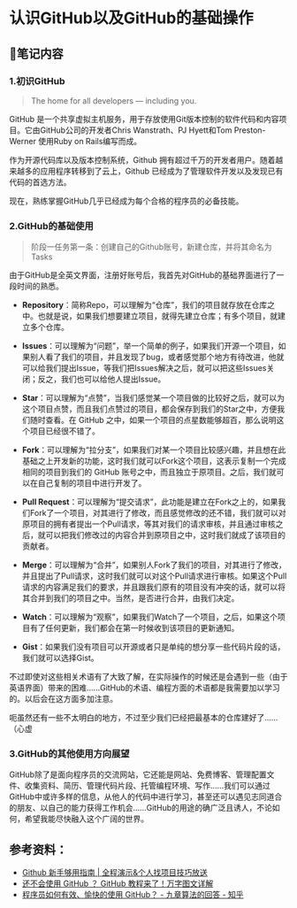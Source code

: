 # 认识GitHub以及GitHub的基础操作
## 📖笔记内容
### 1.初识GitHub
>The home for all developers — including you.

GitHub 是一个共享虚拟主机服务，用于存放使用Git版本控制的软件代码和内容项目。它由GitHub公司的开发者Chris Wanstrath、PJ Hyett和Tom Preston-Werner 使用Ruby on Rails编写而成。

作为开源代码库以及版本控制系统，Github 拥有超过千万的开发者用户。随着越来越多的应用程序转移到了云上，Github 已经成为了管理软件开发以及发现已有代码的首选方法。

现在，熟练掌握GitHub几乎已经成为每个合格的程序员的必备技能。

### 2.GitHub的基础使用
>阶段一任务第一条：创建自己的Github账号，新建仓库，并将其命名为Tasks

由于GitHub是全英文界面，注册好账号后，我首先对GitHub的基础界面进行了一段时间的熟悉。

- **Repository**：简称Repo，可以理解为“仓库”，我们的项目就存放在仓库之中。也就是说，如果我们想要建立项目，就得先建立仓库；有多个项目，就建立多个仓库。

- **Issues**：可以理解为“问题”，举一个简单的例子，如果我们开源一个项目，如果别人看了我们的项目，并且发现了bug，或者感觉那个地方有待改进，他就可以给我们提出Issue，等我们把Issues解决之后，就可以把这些Issues关闭；反之，我们也可以给他人提出Issue。

- **Star**：可以理解为“点赞”，当我们感觉某一个项目做的比较好之后，就可以为这个项目点赞，而且我们点赞过的项目，都会保存到我们的Star之中，方便我们随时查看。在 GitHub 之中，如果一个项目的点星数能够超百，那么说明这个项目已经很不错了。

- **Fork**：可以理解为“拉分支”，如果我们对某一个项目比较感兴趣，并且想在此基础之上开发新的功能，这时我们就可以Fork这个项目，这表示复制一个完成相同的项目到我们的 GitHub 账号之中，而且独立于原项目。之后，我们就可以在自己复制的项目中进行开发了。

- **Pull Request**：可以理解为“提交请求”，此功能是建立在Fork之上的，如果我们Fork了一个项目，对其进行了修改，而且感觉修改的还不错，我们就可以对原项目的拥有者提出一个Pull请求，等其对我们的请求审核，并且通过审核之后，就可以把我们修改过的内容合并到原项目之中，这时我们就成了该项目的贡献者。

- **Merge**：可以理解为“合并”，如果别人Fork了我们的项目，对其进行了修改，并且提出了Pull请求，这时我们就可以对这个Pull请求进行审核。如果这个Pull请求的内容满足我们的要求，并且跟我们原有的项目没有冲突的话，就可以将其合并到我们的项目之中。当然，是否进行合并，由我们决定。

- **Watch**：可以理解为“观察”，如果我们Watch了一个项目，之后，如果这个项目有了任何更新，我们都会在第一时候收到该项目的更新通知。

- **Gist**：如果我们没有项目可以开源或者只是单纯的想分享一些代码片段的话，我们就可以选择Gist。

不过即使对这些相关术语有了大致了解，在实际操作的时候还是会遇到一些（由于英语界面）带来的困难……GitHub的术语、编程方面的术语都是我需要加以学习的。以后会在这方面多加注意。

呃虽然还有一些不太明白的地方，不过至少我们已经把最基本的仓库建好了……（心虚

### 3.GitHub的其他使用方向展望

GitHub除了是面向程序员的交流网站，它还能是网站、免费博客、管理配置文件、收集资料、简历、管理代码片段、托管编程环境、写作……我们可以通过GitHub中或许多样的信息，从他人的代码中进行学习，甚至还可以遇见志同道合的朋友、以自己的能力获得工作机会……GitHub的用途的确广泛且诱人，不论如何，希望我能尽快融入这个广阔的世界。

## 参考资料：
- [Github 新手够用指南 | 全程演示&个人找项目技巧放送](https://www.bilibili.com/video/BV1e541137Tc/)
- [还不会使用 GitHub ？ GitHub 教程来了！万字图文详解](https://zhuanlan.zhihu.com/p/369486197)
- [程序员如何有效、愉快的使用 GitHub？ - 九章算法的回答 - 知乎](https://www.zhihu.com/question/21248859/answer/830075712)
